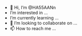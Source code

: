 - 👋 Hi, I’m @HA55AANn
- I’m interested in ...
- I’m currently learning ...
- 💞 I’m looking to collaborate on ...
- 📫 How to reach me ...

<!---
HA55AANn/HA55AANn is a ✨ special ✨ repository because its `README.md` (this file) appears on your GitHub profile.
You can click the Preview link to take a look at your changes.
--->
